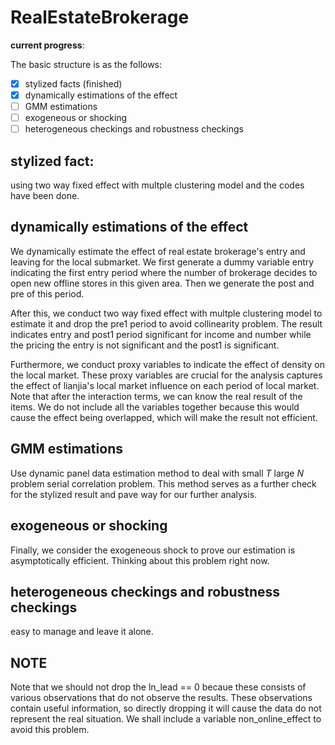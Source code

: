# RealEstateBrokerage

**current progress**:

The basic structure is as the follows:

- [x] stylized facts (finished)
- [x] dynamically estimations of the effect
- [ ] GMM estimations
- [ ] exogeneous or shocking
- [ ] heterogeneous checkings and robustness checkings

## stylized fact:

using two way fixed effect with multple clustering model and the codes have been done.

## dynamically estimations of the effect

We dynamically estimate the effect of real estate brokerage's entry and leaving for the local submarket. We first generate a dummy variable entry indicating the first entry period where the number of brokerage decides to open new offline stores in this given area. Then we generate the post and pre of this period.

After this, we conduct two way fixed effect with multple clustering model to estimate it and drop the pre1 period to avoid collinearity problem. The result indicates entry and post1 period significant for income and number while the pricing the entry is not significant and the post1 is significant.

Furthermore, we conduct proxy variables to indicate the effect of density on the local market. These proxy variables are crucial for the analysis captures the effect of lianjia's local market influence on each period of local market. Note that after the interaction terms, we can know the real result of the items. We do not include all the variables together because this would cause the effect being overlapped, which will make the result not efficient.

## GMM estimations

Use dynamic panel data estimation method to deal with small $T$ large $N$ problem serial correlation problem. This method serves as a further check for the stylized result and pave way for our further analysis.

## exogeneous or shocking

Finally, we consider the exogeneous shock to prove our estimation is asymptotically efficient. Thinking about this problem right now.

## heterogeneous checkings and robustness checkings

easy to manage and leave it alone.

## NOTE

Note that we should not drop the ln_lead == 0 becaue these consists of various observations that do not observe the results. These observations contain useful information, so directly dropping it will cause the data do not represent the real situation. We shall include a variable non_online_effect to avoid this problem.
